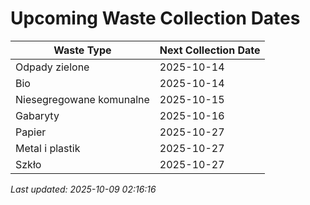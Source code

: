 # Upcoming Waste Collection Dates

| Waste Type | Next Collection Date |
|------------|----------------------|
| Odpady zielone | 2025-10-14 |
| Bio | 2025-10-14 |
| Niesegregowane komunalne | 2025-10-15 |
| Gabaryty | 2025-10-16 |
| Papier | 2025-10-27 |
| Metal i plastik | 2025-10-27 |
| Szkło | 2025-10-27 |


*Last updated: 2025-10-09 02:16:16*
